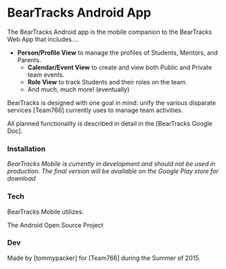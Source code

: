 # BearTracks Android App

The BearTracks Android app is the mobile companion to the BearTracks Web App that includes....

- **Person/Profile View** to manage the profiles of Students, Mentors, and Parents.
  - **Calendar/Event View** to create and view both Public and Private team events.
  - **Role View** to track Students and their roles on the team.
  - And much, much more! (eventually)

BearTracks is designed with one goal in mind: unify the various disparate services [Team766] currently uses to manage team activities.

All planned functionality is described in detail in the [BearTracks Google Doc].

### Installation
*BearTracks Mobile is currently in development and should not be used in production. The final version will be available on the Google Play store for download*

### Tech 

BearTracks Mobile utilizes:

The Android Open Source Project

### Dev 

Made by [tommypacker] for [Team766] during the Summer of 2015.
